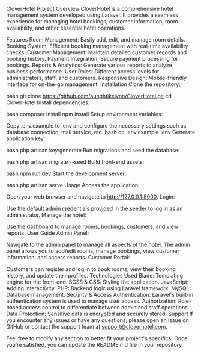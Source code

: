 CloverHotel
Project Overview
CloverHotel is a comprehensive hotel management system developed using Laravel. It provides a seamless experience for managing hotel bookings, customer information, room availability, and other essential hotel operations.

Features
Room Management: Easily add, edit, and manage room details.
Booking System: Efficient booking management with real-time availability checks.
Customer Management: Maintain detailed customer records and booking history.
Payment Integration: Secure payment processing for bookings.
Reports & Analytics: Generate various reports to analyze business performance.
User Roles: Different access levels for administrators, staff, and customers.
Responsive Design: Mobile-friendly interface for on-the-go management.
Installation
Clone the repository:

bash
git clone https://github.com/aunghtikelynn/CloverHotel.git
cd CloverHotel
Install dependencies:

bash
composer install
npm install
Setup environment variables:

Copy .env.example to .env and configure the necessary settings such as database connection, mail service, etc.
bash
cp .env.example .env
Generate application key:

bash
php artisan key:generate
Run migrations and seed the database:

bash
php artisan migrate --seed
Build front-end assets:

bash
npm run dev
Start the development server:

bash
php artisan serve
Usage
Access the application:

Open your web browser and navigate to http://127.0.0.1:8000.
Login:

Use the default admin credentials provided in the seeder to log in as an administrator.
Manage the hotel:

Use the dashboard to manage rooms, bookings, customers, and view reports.
User Guide
Admin Panel:

Navigate to the admin panel to manage all aspects of the hotel.
The admin panel allows you to add/edit rooms, manage bookings, view customer information, and access reports.
Customer Portal:

Customers can register and log in to book rooms, view their booking history, and update their profiles.
Technologies Used
Blade: Templating engine for the front-end.
SCSS & CSS: Styling the application.
JavaScript: Adding interactivity.
PHP: Backend logic using Laravel framework.
MySQL: Database management.
Security & Access
Authentication: Laravel's built-in authentication system is used to manage user access.
Authorization: Role-based access control to differentiate between admin and staff operations.
Data Protection: Sensitive data is encrypted and securely stored.
Support
If you encounter any issues or have any questions, please open an issue on GitHub or contact the support team at support@cloverhotel.com.

Feel free to modify any section to better fit your project's specifics. Once you're satisfied, you can update the README.md file in your repository.